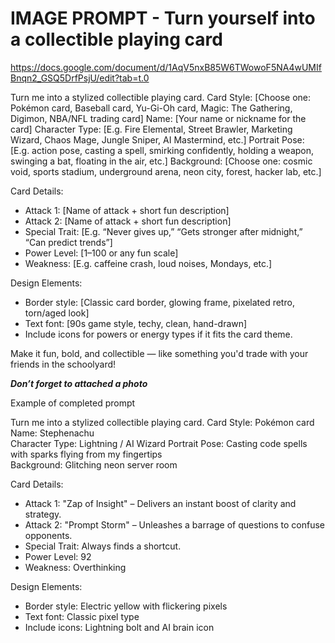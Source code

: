 # IMAGE PROMPT - Turn yourself into a collectible playing card

https://docs.google.com/document/d/1AqV5nxB85W6TWowoF5NA4wUMIfBnqn2_GSQ5DrfPsjU/edit?tab=t.0

Turn me into a stylized collectible playing card.
Card Style: [Choose one: Pokémon card, Baseball card, Yu-Gi-Oh card, Magic: The Gathering, Digimon, NBA/NFL trading card]
Name: [Your name or nickname for the card]
Character Type: [E.g. Fire Elemental, Street Brawler, Marketing Wizard, Chaos Mage, Jungle Sniper, AI Mastermind, etc.]
Portrait Pose: [E.g. action pose, casting a spell, smirking confidently, holding a weapon, swinging a bat, floating in the air, etc.]
Background: [Choose one: cosmic void, sports stadium, underground arena, neon city, forest, hacker lab, etc.]

Card Details:
- Attack 1: [Name of attack + short fun description]
- Attack 2: [Name of attack + short fun description]
- Special Trait: [E.g. “Never gives up,” “Gets stronger after midnight,” “Can predict trends”]
- Power Level: [1–100 or any fun scale]
- Weakness: [E.g. caffeine crash, loud noises, Mondays, etc.]

Design Elements:
- Border style: [Classic card border, glowing frame, pixelated retro, torn/aged look]
- Text font: [90s game style, techy, clean, hand-drawn]
- Include icons for powers or energy types if it fits the card theme.

Make it fun, bold, and collectible — like something you'd trade with your friends in the schoolyard!

***Don’t forget to attached a photo***



Example of completed prompt

Turn me into a stylized collectible playing card.
Card Style: Pokémon card
Name: Stephenachu  
Character Type: Lightning / AI Wizard
Portrait Pose: Casting code spells with sparks flying from my fingertips  
Background: Glitching neon server room

Card Details:
- Attack 1: "Zap of Insight" – Delivers an instant boost of clarity and strategy.
- Attack 2: "Prompt Storm" – Unleashes a barrage of questions to confuse opponents.
- Special Trait: Always finds a shortcut.
- Power Level: 92
- Weakness: Overthinking

Design Elements:
- Border style: Electric yellow with flickering pixels
- Text font: Classic pixel type
- Include icons: Lightning bolt and AI brain icon



